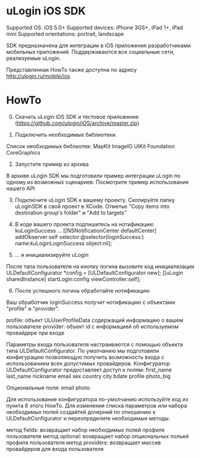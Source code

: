 uLogin iOS SDK
===

Supported OS: iOS 5.0+
Supported devices: iPhone 3GS+, iPad 1+, iPad mini
Supported orientations: portrait, landscape

SDK предназначена для интеграции в iOS приложения разработчиками мобильных приложений.
Поддерживаются все социальные сети, реализуемые uLogin.

Представленная HowTo также доступна по адресу http://ulogin.ru/mobile/ios

HowTo
===
0. Скачать uLogin iOS SDK и тестовое приложение (https://github.com/ulogin/iOS/archive/master.zip)

1. Подключить необходимые библиотеки. 

Список необходимых библиотек:
MapKit
ImageIO
UIKit
Foundation
CoreGraphics

2. Запустите пример из архива

В архиве uLogin SDK мы подготовили пример интеграции uLogin по одному из возможных сценариев. Посмотрите пример использования нашего API

3. Подключите uLogin SDK к вашему проекту.
Скопируйте папку uLoginSDK в свой проект в XCode. Отметье "Copy items into destination group's folder" и "Add to targets"

4. В коде вашего проекта подпишитесь на нотификацию kuLoginSuccess … 
[[NSNotificationCenter defaultCenter] addObserver:self selector:@selector(loginSuccess:) name:kuLoginLoginSuccess object:nil];

5. … и инициализируйте uLogin

После тапа пользователя на кнопку логина вызовите код инициализации
ULDefaultConfigurator *config = [ULDefaultConfigurator new];
[[uLogin sharedInstance] startLogin:config viewController:self];

6. После успешного логина обработайте нотификацию

Ваш обработчик loginSuccess получит нотификацию с объектами "profile" и "provider".

profile: объект ULUserProfileData содержащий информацию о вашем пользователе
provider: объект id<ULProvider> с информацией об используемом провайдере при входе

Параметры входа пользователя настраиваются с помощью объекта типа ULDefaultConfigurator.
По умолчанию мы подготовили конфигурацию позволяющую получить возможность входа с использованием всех допустимых провайдеров. 
Конфигуратор ULDefaultConfigurator предоставляет доступ к полям: 
first_name
last_name
nickname
email
sex
country
city
bdate
profile
photo_big

Опциональные поля:
email
photo

Для использование конфигуратора по-умолчанию используйте код из пункта 6 этого HowTo.
Для изменения списка параметров или набора необходимых полей создайтей дочерний по отношению к ULDefaultConfigurator и переопределите необходимые методы.

метод fields: возвращает набор необходимых полей профиля пользователя
метод optional: возвращает набор опциональных польей профиля пользователя
метод providers: возвращает массив провайдеров для входа пользователя
